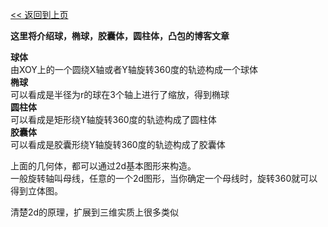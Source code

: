 [<< 返回到上页](../index.md)

**这里将介绍球，椭球，胶囊体，圆柱体，凸包的博客文章**  

**球体**  
由XOY上的一个圆绕X轴或者Y轴旋转360度的轨迹构成一个球体   
**椭球**  
可以看成是半径为r的球在3个轴上进行了缩放，得到椭球   
**圆柱体**  
可以看成是矩形绕Y轴旋转360度的轨迹构成了圆柱体    
**胶囊体**  
可以看成是胶囊形绕Y轴旋转360度的轨迹构成了胶囊体    

上面的几何体，都可以通过2d基本图形来构造。   
一般旋转轴叫母线，任意的一个2d图形，当你确定一个母线时，旋转360就可以得到立体图。  

清楚2d的原理，扩展到三维实质上很多类似   






